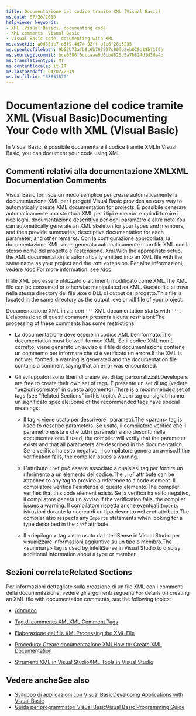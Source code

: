 ```yaml
---
title: Documentazione del codice tramite XML (Visual Basic)
ms.date: 07/20/2015
helpviewer_keywords:
- XML [Visual Basic], documenting code
- XML comments, Visual Basic
- Visual Basic code, documenting with XML
ms.assetid: a0d35dc7-c5f9-4d74-92ff-a1c6f28d5235
ms.openlocfilehash: 9b53b73afb9c6b793597c00fd2eb029b18bf1f9a
ms.sourcegitcommit: bce0586f0cccaae6d6cbd625d5a7b824d1d3de4b
ms.translationtype: MT
ms.contentlocale: it-IT
ms.lasthandoff: 04/02/2019
ms.locfileid: "58831579"
---
```

# <a name="documenting-your-code-with-xml-visual-basic"></a><span data-ttu-id="6cb50-102">Documentazione del codice tramite XML (Visual Basic)</span><span class="sxs-lookup"><span data-stu-id="6cb50-102">Documenting Your Code with XML (Visual Basic)</span></span>
<span data-ttu-id="6cb50-103">In Visual Basic, è possibile documentare il codice tramite XML</span><span class="sxs-lookup"><span data-stu-id="6cb50-103">In Visual Basic, you can document your code using XML</span></span>  
  
## <a name="xml-documentation-comments"></a><span data-ttu-id="6cb50-104">Commenti relativi alla documentazione XML</span><span class="sxs-lookup"><span data-stu-id="6cb50-104">XML Documentation Comments</span></span>  
 <span data-ttu-id="6cb50-105">Visual Basic fornisce un modo semplice per creare automaticamente la documentazione XML per i progetti.</span><span class="sxs-lookup"><span data-stu-id="6cb50-105">Visual Basic provides an easy way to automatically create XML documentation for projects.</span></span> <span data-ttu-id="6cb50-106">È possibile generare automaticamente una struttura XML per i tipi e membri e quindi fornire i riepiloghi, documentazione descrittiva per ogni parametro e altre note.</span><span class="sxs-lookup"><span data-stu-id="6cb50-106">You can automatically generate an XML skeleton for your types and members, and then provide summaries, descriptive documentation for each parameter, and other remarks.</span></span> <span data-ttu-id="6cb50-107">Con la configurazione appropriata, la documentazione XML viene generata automaticamente in un file XML con lo stesso nome del progetto e l'estensione. Xml.</span><span class="sxs-lookup"><span data-stu-id="6cb50-107">With the appropriate setup, the XML documentation is automatically emitted into an XML file with the same name as your project and the .xml extension.</span></span> <span data-ttu-id="6cb50-108">Per altre informazioni, vedere [/doc](../../../visual-basic/reference/command-line-compiler/doc.md).</span><span class="sxs-lookup"><span data-stu-id="6cb50-108">For more information, see [/doc](../../../visual-basic/reference/command-line-compiler/doc.md).</span></span>  
  
 <span data-ttu-id="6cb50-109">Il file XML può essere utilizzato o altrimenti modificato come XML.</span><span class="sxs-lookup"><span data-stu-id="6cb50-109">The XML file can be consumed or otherwise manipulated as XML.</span></span> <span data-ttu-id="6cb50-110">Questo file si trova nella stessa directory del file .exe o DLL di output del progetto.</span><span class="sxs-lookup"><span data-stu-id="6cb50-110">This file is located in the same directory as the output .exe or .dll file of your project.</span></span>  
  
 <span data-ttu-id="6cb50-111">Documentazione XML inizia con `'''`.</span><span class="sxs-lookup"><span data-stu-id="6cb50-111">XML documentation starts with `'''`.</span></span> <span data-ttu-id="6cb50-112">L'elaborazione di questi commenti presenta alcune restrizioni:</span><span class="sxs-lookup"><span data-stu-id="6cb50-112">The processing of these comments has some restrictions:</span></span>  
  
-   <span data-ttu-id="6cb50-113">La documentazione deve essere in codice XML ben formato.</span><span class="sxs-lookup"><span data-stu-id="6cb50-113">The documentation must be well-formed XML.</span></span> <span data-ttu-id="6cb50-114">Se il codice XML non è corretto, viene generato un avviso e il file di documentazione contiene un commento per informare che si è verificato un errore.</span><span class="sxs-lookup"><span data-stu-id="6cb50-114">If the XML is not well formed, a warning is generated and the documentation file contains a comment saying that an error was encountered.</span></span>  
  
-   <span data-ttu-id="6cb50-115">Gli sviluppatori sono liberi di creare set di tag personalizzati.</span><span class="sxs-lookup"><span data-stu-id="6cb50-115">Developers are free to create their own set of tags.</span></span> <span data-ttu-id="6cb50-116">È presente un set di tag (vedere "Sezioni correlate" in questo argomento).</span><span class="sxs-lookup"><span data-stu-id="6cb50-116">There is a recommended set of tags (see "Related Sections" in this topic).</span></span> <span data-ttu-id="6cb50-117">Alcuni tag consigliati hanno un significato speciale:</span><span class="sxs-lookup"><span data-stu-id="6cb50-117">Some of the recommended tags have special meanings:</span></span>  
  
    -   <span data-ttu-id="6cb50-118">Il tag \< viene usato per descrivere i parametri.</span><span class="sxs-lookup"><span data-stu-id="6cb50-118">The \<param> tag is used to describe parameters.</span></span> <span data-ttu-id="6cb50-119">Se usato, il compilatore verifica che il parametro esista e che tutti i parametri siano descritti nella documentazione.</span><span class="sxs-lookup"><span data-stu-id="6cb50-119">If used, the compiler will verify that the parameter exists and that all parameters are described in the documentation.</span></span> <span data-ttu-id="6cb50-120">Se la verifica ha esito negativo, il compilatore genera un avviso.</span><span class="sxs-lookup"><span data-stu-id="6cb50-120">If the verification fails, the compiler issues a warning.</span></span>  
  
    -   <span data-ttu-id="6cb50-121">L'attributo `cref` può essere associato a qualsiasi tag per fornire un riferimento a un elemento del codice.</span><span class="sxs-lookup"><span data-stu-id="6cb50-121">The `cref` attribute can be attached to any tag to provide a reference to a code element.</span></span> <span data-ttu-id="6cb50-122">Il compilatore verifica l'esistenza di questo elemento.</span><span class="sxs-lookup"><span data-stu-id="6cb50-122">The compiler verifies that this code element exists.</span></span> <span data-ttu-id="6cb50-123">Se la verifica ha esito negativo, il compilatore genera un avviso.</span><span class="sxs-lookup"><span data-stu-id="6cb50-123">If the verification fails, the compiler issues a warning.</span></span> <span data-ttu-id="6cb50-124">Il compilatore rispetta anche eventuali `Imports` istruzioni durante la ricerca di un tipo descritto nel `cref` attributo.</span><span class="sxs-lookup"><span data-stu-id="6cb50-124">The compiler also respects any `Imports` statements when looking for a type described in the `cref` attribute.</span></span>  
  
    -   <span data-ttu-id="6cb50-125">Il \<riepilogo > tag viene usato da IntelliSense in Visual Studio per visualizzare informazioni aggiuntive su un tipo o membro.</span><span class="sxs-lookup"><span data-stu-id="6cb50-125">The \<summary> tag is used by IntelliSense in Visual Studio to display additional information about a type or member.</span></span>  
  
## <a name="related-sections"></a><span data-ttu-id="6cb50-126">Sezioni correlate</span><span class="sxs-lookup"><span data-stu-id="6cb50-126">Related Sections</span></span>  
 <span data-ttu-id="6cb50-127">Per informazioni dettagliate sulla creazione di un file XML con i commenti della documentazione, vedere gli argomenti seguenti:</span><span class="sxs-lookup"><span data-stu-id="6cb50-127">For details on creating an XML file with documentation comments, see the following topics:</span></span>  
  
-   [<span data-ttu-id="6cb50-128">/doc</span><span class="sxs-lookup"><span data-stu-id="6cb50-128">/doc</span></span>](../../../visual-basic/reference/command-line-compiler/doc.md)  
  
-   [<span data-ttu-id="6cb50-129">Tag di commento XML</span><span class="sxs-lookup"><span data-stu-id="6cb50-129">XML Comment Tags</span></span>](../../../visual-basic/language-reference/xmldoc/index.md)  
  
-   [<span data-ttu-id="6cb50-130">Elaborazione del file XML</span><span class="sxs-lookup"><span data-stu-id="6cb50-130">Processing the XML File</span></span>](../../../visual-basic/programming-guide/program-structure/processing-the-xml-file.md)  
  
-   [<span data-ttu-id="6cb50-131">Procedura: Creare documentazione XML</span><span class="sxs-lookup"><span data-stu-id="6cb50-131">How to: Create XML Documentation</span></span>](../../../visual-basic/programming-guide/program-structure/how-to-create-xml-documentation.md)  
  
-   [<span data-ttu-id="6cb50-132">Strumenti XML in Visual Studio</span><span class="sxs-lookup"><span data-stu-id="6cb50-132">XML Tools in Visual Studio</span></span>](/visualstudio/xml-tools/xml-tools-in-visual-studio)  
  
## <a name="see-also"></a><span data-ttu-id="6cb50-133">Vedere anche</span><span class="sxs-lookup"><span data-stu-id="6cb50-133">See also</span></span>

- [<span data-ttu-id="6cb50-134">Sviluppo di applicazioni con Visual Basic</span><span class="sxs-lookup"><span data-stu-id="6cb50-134">Developing Applications with Visual Basic</span></span>](../../../visual-basic/developing-apps/index.md)
- [<span data-ttu-id="6cb50-135">Guida per programmatori Visual Basic</span><span class="sxs-lookup"><span data-stu-id="6cb50-135">Visual Basic Programming Guide</span></span>](../../../visual-basic/programming-guide/index.md)
